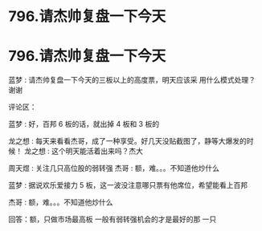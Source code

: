 # 796.请杰帅复盘一下今天

# 796.请杰帅复盘一下今天

蓝梦 : 请杰帅复盘一下今天的三板以上的高度票，明天应该采 用什么模式处理？谢谢

评论区：

蓝梦 : 好，百邦 6 板的话，就出掉 4 板和 3 板的

龙之想 : 每天来看看杰哥，成了一种享受。好几天没贴截图了，静等大爆发的时候！ 龙之想 : 这个明天能活着出来吗？杰大

周天煜 : 关注几只高位股的弱转强 杰哥 : 额，难。。。不知道他炒什么

蓝梦 : 据说欢乐爱接力 5 板，这一波没注意哪只票有他席位，希望能看上百邦

杰哥 : 额，难。。。不知道他炒什么

回答：额，只做市场最高板 一般有弱转强机会的才是最好的那 一只